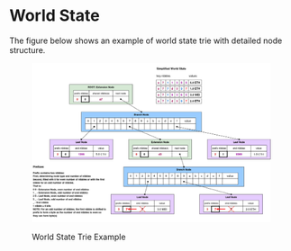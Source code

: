 # World State

The figure below shows an example of world state trie with detailed node structure.

<figure><img src="../.gitbook/assets/system_architecture-world state.drawio(4).png" alt=""><figcaption><p>World State Trie Example</p></figcaption></figure>
